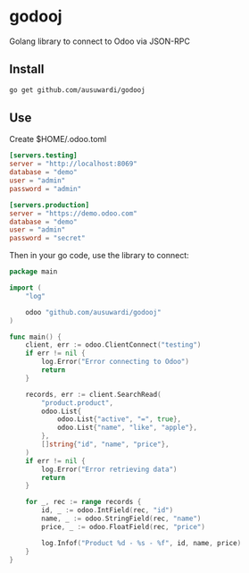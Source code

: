 # godooj

Golang library to connect to Odoo via JSON-RPC

## Install

```sh
go get github.com/ausuwardi/godooj
```

## Use

Create $HOME/.odoo.toml

```toml
[servers.testing]
server = "http://localhost:8069"
database = "demo"
user = "admin"
password = "admin"

[servers.production]
server = "https://demo.odoo.com"
database = "demo"
user = "admin"
password = "secret"
```

Then in your go code, use the library to connect:

```go
package main

import (
    "log"

    odoo "github.com/ausuwardi/godooj"
)

func main() {
    client, err := odoo.ClientConnect("testing")
    if err != nil {
        log.Error("Error connecting to Odoo")
        return
    }

    records, err := client.SearchRead(
        "product.product",
        odoo.List{
            odoo.List{"active", "=", true},
            odoo.List{"name", "like", "apple"},
        },
        []string{"id", "name", "price"},
    )
    if err != nil {
        log.Error("Error retrieving data")
        return
    }

    for _, rec := range records {
        id, _ := odoo.IntField(rec, "id")
        name, _ := odoo.StringField(rec, "name")
        price, _ := odoo.FloatField(rec, "price")

        log.Infof("Product %d - %s - %f", id, name, price)
    }
}
```


